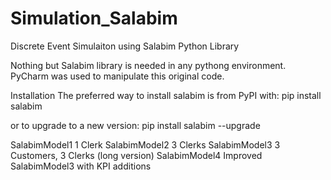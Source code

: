 # Simulation_Salabim
Discrete Event Simulaiton using Salabim Python Library

Nothing but Salabim library is needed in any pythong environment. PyCharm was used to manipulate this original code. 

Installation
The preferred way to install salabim is from PyPI with:
pip install salabim

or to upgrade to a new version:
pip install salabim --upgrade


SalabimModel1
  1 Clerk
SalabimModel2
  3 Clerks
SalabimModel3
  3 Customers, 3 Clerks (long version)
SalabimModel4
  Improved SalabimModel3 with KPI additions
  
